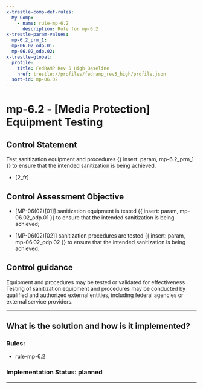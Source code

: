 ```yaml
---
x-trestle-comp-def-rules:
  My Comp:
    - name: rule-mp-6.2
      description: Rule for mp-6.2
x-trestle-param-values:
  mp-6.2_prm_1:
  mp-06.02_odp.01:
  mp-06.02_odp.02:
x-trestle-global:
  profile:
    title: FedRAMP Rev 5 High Baseline
    href: trestle://profiles/fedramp_rev5_high/profile.json
  sort-id: mp-06.02
---
```


# mp-6.2 - \[Media Protection\] Equipment Testing

## Control Statement

Test sanitization equipment and procedures {{ insert: param, mp-6.2_prm_1 }} to ensure that the intended sanitization is being achieved.

- \[2_fr\]

## Control Assessment Objective

- \[MP-06(02)[01]\] sanitization equipment is tested {{ insert: param, mp-06.02_odp.01 }} to ensure that the intended sanitization is being achieved;

- \[MP-06(02)[02]\] sanitization procedures are tested {{ insert: param, mp-06.02_odp.02 }} to ensure that the intended sanitization is being achieved.

## Control guidance

Equipment and procedures may be tested or validated for effectiveness
Testing of sanitization equipment and procedures may be conducted by qualified and authorized external entities, including federal agencies or external service providers.

______________________________________________________________________

## What is the solution and how is it implemented?

<!-- For implementation status enter one of: implemented, partial, planned, alternative, not-applicable -->

<!-- Note that the list of rules under ### Rules: is read-only and changes will not be captured after assembly to JSON -->

<!-- Add control implementation description here for control: mp-6.2 -->

### Rules:

  - rule-mp-6.2

### Implementation Status: planned

______________________________________________________________________

